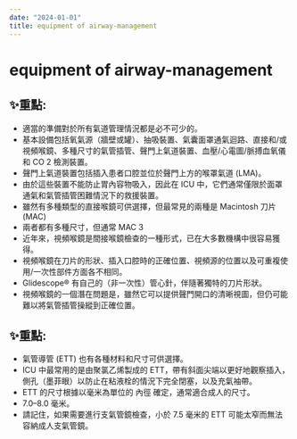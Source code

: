 ```yaml
---
date: "2024-01-01"
title: equipment of airway-management
---
```


# equipment of airway-management

## ✨重點:
- 適當的準備對於所有氣道管理情況都是必不可少的。
- 基本設備包括氧氣源（牆壁或罐）、抽吸裝置、氣囊面罩通氣迴路、直接和/或視頻喉鏡、多種尺寸的氣管插管、聲門上氣道裝置、血壓/心電圖/脈搏血氧儀和 CO 2 檢測裝置。
- 聲門上氣道裝置包括插入患者口腔並位於聲門上方的喉罩氣道 (LMA)。
- 由於這些裝置不能防止胃內容物吸入，因此在 ICU 中，它們通常僅限於面罩通氣和氣管插管困難情況下的救援裝置。
- 雖然有多種類型的直接喉鏡可供選擇，但最常見的兩種是 Macintosh 刀片 (MAC)
- 兩者都有多種尺寸，但通常 MAC 3
- 近年來，視頻喉鏡是間接喉鏡檢查的一種形式，已在大多數機構中很容易獲得。
- 視頻喉鏡在刀片的形狀、插入口腔時的正確位置、視頻源的位置以及可重複使用/一次性部件方面各不相同。
- Glidescope® 有自己的（非一次性）管心針，伴隨著獨特的刀片形狀。
- 視頻喉鏡的一個潛在問題是，雖然它可以提供聲門開口的清晰視圖，但仍可能難以將氣管插管操縱到正確位置。

## ✨重點:
- 氣管導管 (ETT) 也有各種材料和尺寸可供選擇。
- ICU 中最常用的是由聚氯乙烯製成的 ETT，帶有斜面尖端以更好地觀察插入，側孔（墨菲眼）以防止在粘液栓的情況下完全閉塞，以及充氣袖帶。
- ETT 的尺寸根據以毫米為單位的 內徑 確定，通常適合成人的尺寸。
- 7.0–8.0 毫米。
- 請記住，如果需要進行支氣管鏡檢查，小於 7.5 毫米的 ETT 可能太窄而無法容納成人支氣管鏡。
